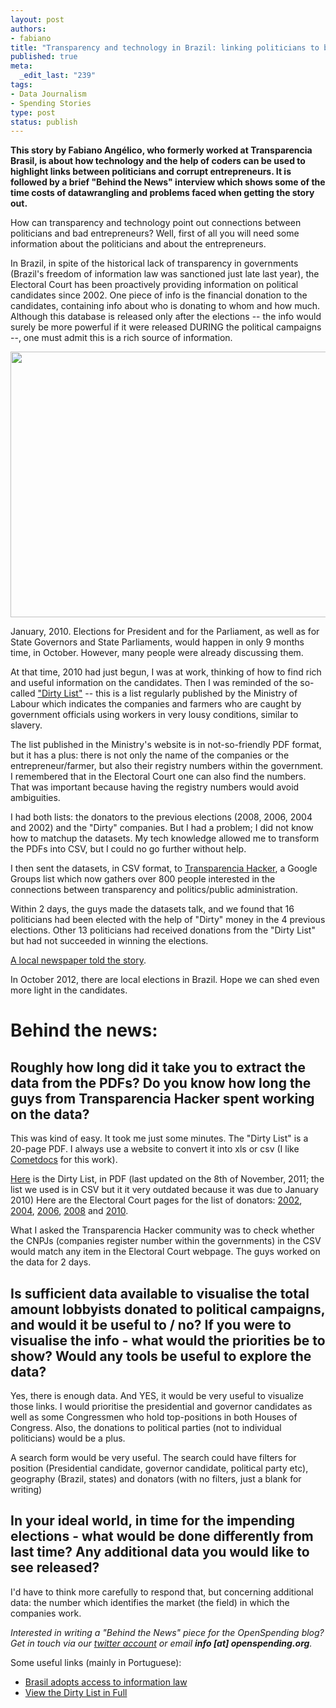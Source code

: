 ```yaml
--- 
layout: post
authors:
- fabiano
title: "Transparency and technology in Brazil: linking politicians to bad entrepreneurs"
published: true
meta: 
  _edit_last: "239"
tags: 
- Data Journalism
- Spending Stories
type: post
status: publish
---
```

**This story by Fabiano Angélico, who formerly worked at Transparencia Brasil, is about how technology and the help of coders can be used to highlight links between politicians and corrupt entrepreneurs. It is followed by a brief "Behind the News" interview which shows some of the time costs of datawrangling and problems faced when getting the story out.** 

How can transparency and technology point out connections between politicians and bad entrepreneurs? Well, first of all you will need some information about the politicians and about the entrepreneurs.

In Brazil, in spite of the historical lack of transparency in governments (Brazil's freedom of information law was sanctioned just late last year), the Electoral Court has been proactively providing information on political candidates since 2002. One piece of info is the financial donation to the candidates, containing info about who is donating to whom and how much. Although this database is released only after the elections -- the info would surely be more powerful if it were released DURING the political campaigns --, one must admit this is a rich source of information.

<a href="http://www.flickr.com/photos/elaws/3883627250/sizes/z/in/photostream/"><img alt="" src="http://farm3.staticflickr.com/2542/3883627250_067b94c247_z.jpg" title="Roger Schultz via Flickr (CC-BY)" class="alignnone" width="640" height="425" /></a>

January, 2010. Elections for President and for the Parliament, as well as for State Governors and State Parliaments, would happen in only 9 months time, in October. However, many people were already discussing them.

At that time, 2010 had just begun, I was at work, thinking of how to find rich and useful information on the candidates. Then I was reminded of the so-called ["Dirty List"](http://www.mte.gov.br/sgcnoticia.asp?IdConteudoNoticia=6680&PalavraChave=lista%20suja) -- this is a list regularly published by the Ministry of Labour which indicates the companies and farmers who are caught by government officials using workers in very lousy conditions, similar to slavery.

The list published in the Ministry's website is in not-so-friendly PDF format, but it has a plus: there is not only the name of the companies or the entrepreneur/farmer, but also their registry numbers within the government. I remembered that in the Electoral Court one can also find the numbers. That was important because having the registry numbers would avoid ambiguities.

I had both lists: the donators to the previous elections (2008, 2006, 2004 and 2002) and the "Dirty" companies. But I had a problem; I did not know how to matchup the datasets. My tech knowledge allowed me to transform the PDFs into CSV, but I could no go further without help.

I then sent the datasets, in CSV format, to [Transparencia Hacker](http://thacker.com.br/), a Google Groups list which now gathers over 800 people interested in the connections between transparency and politics/public administration.

Within 2 days, the guys made the datasets talk, and we found that 16 politicians had been elected with the help of "Dirty" money in the 4 previous elections. Other 13 politicians had received donations from the "Dirty List" but had not succeeded in winning the elections.

[A local newspaper told the story](http://www.agenciasebrae.com.br/noticia.kmf?canal=36&cod=9376495&indice=0).

In October 2012, there are local elections in Brazil. Hope we can shed even more light in the candidates.

# Behind the news: 

## Roughly how long did it take you to extract the data from the PDFs? Do you know how long the guys from Transparencia Hacker spent working on the data?

This was kind of easy. It took me just some minutes. The "Dirty List" is a 20-page PDF. I always use a website to convert it into xls or csv (I like [Cometdocs](http://www.cometdocs.com/) for this work). 

[Here](http://portal.mte.gov.br/data/files/8A7C812D3374524E0133835496AF7D72/CADASTRO%20DE%20EMPREGADORES%2008%20de%20novembro%202011.pdf) is the Dirty List, in PDF (last updated on the 8th of November, 2011; the list we used is in CSV but it it very outdated because it was due to January 2010) 
Here are the Electoral Court pages for the list of donators: [2002](http://www.tse.jus.br/internet/eleicoes/2002/prest_blank.htm), [2004](http://www.tse.jus.br/internet/eleicoes/2004/prest_blank.htm), [2006](http://www.tse.jus.br/eleicoes/eleicoes-anteriores/eleicoes-2006/prestacao-de-contas-eleicoes-2006), [2008](http://www.tse.jus.br/eleicoes/contas-eleitorais/candidatos-e-comites/prestacao-de-contas-eleitorais-2008) and [2010](http://spce2010.tse.jus.br/spceweb.consulta.prestacaoconta2010/pesquisaCandidato.jsp). 

What I asked the Transparencia Hacker community was to check whether the CNPJs (companies register number within the governments) in the CSV would match any item in the Electoral Court webpage. The guys worked on the data for 2 days.

## Is sufficient data available to visualise the total amount lobbyists donated to political campaigns, and would it be useful to / no? If you were to visualise the info - what would the priorities be to show? Would any tools be useful to explore the data?

Yes, there is enough data. And YES, it would be very useful to visualize those links. I would prioritise the presidential and governor candidates as well as some Congressmen who hold top-positions in both Houses of Congress. Also, the donations to political parties (not to individual politicians) would be a plus. 

A search form would be very useful. The search could have filters for position (Presidential candidate, governor candidate, political party etc), geography (Brazil, states) and donators (with no filters, just a blank for writing)

## In your ideal world, in time for the impending elections - what would be done differently from last time? Any additional data you would like to see released? 

I'd have to think more carefully to respond that, but concerning additional data: the number which identifies the market (the field) in which the companies work. 

*Interested in writing a "Behind the News" piece for the OpenSpending blog? Get in touch via our [twitter account](https://twitter.com/#!/openspending) or email **info [at] openspending.org**.*

Some useful links (mainly in Portuguese):

 * [Brasil adopts access to information law](http://www.article19.org/resources.php/resource/2862/en/brazil-adopts-access-to-information-law)
 * [View the Dirty List in Full](http://www.mte.gov.br/sgcnoticia.asp?IdConteudoNoticia=6680&PalavraChave=lista%20suja)
